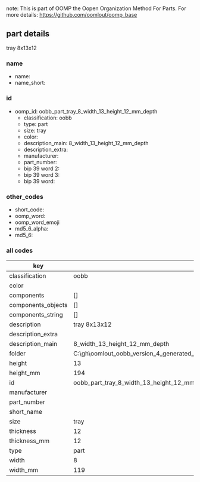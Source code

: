#   

note: This is part of OOMP the Oopen Organization Method For Parts. For more details: https://github.com/oomlout/oomp_base

##  part details



tray 8x13x12

### name
* name: 
* name_short: 
### id
* oomp_id: oobb_part_tray_8_width_13_height_12_mm_depth
  * classification: oobb
  * type: part
  * size: tray
  * color: 
  * description_main: 8_width_13_height_12_mm_depth
  * description_extra: 
  * manufacturer: 
  * part_number: 
  * bip 39 word 2: 
  * bip 39 word 3: 
  * bip 39 word: 

### other_codes
* short_code: 
* oomp_word: 
* oomp_word_emoji 
* md5_6_alpha: 
* md5_6: 









### all codes 
| key | value |  
| --- | --- |  
| classification | oobb |  
| color |  |  
| components | [] |  
| components_objects | [] |  
| components_string | [] |  
| description | tray 8x13x12 |  
| description_extra |  |  
| description_main | 8_width_13_height_12_mm_depth |  
| folder | C:\gh\oomlout_oobb_version_4_generated_parts\things\oobb_part_tray_8_width_13_height_12_mm_depth |  
| height | 13 |  
| height_mm | 194 |  
| id | oobb_part_tray_8_width_13_height_12_mm_depth |  
| manufacturer |  |  
| part_number |  |  
| short_name |  |  
| size | tray |  
| thickness | 12 |  
| thickness_mm | 12 |  
| type | part |  
| width | 8 |  
| width_mm | 119 |  

